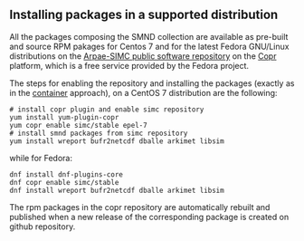 ## Installing packages in a supported distribution ##

All the packages composing the SMND collection are available as
pre-built and source RPM pakages for Centos 7 and for the latest
Fedora GNU/Linux distributions on the [Arpae-SIMC public software
repository](https://copr.fedorainfracloud.org/coprs/simc/stable/) on
the [Copr](https://copr.fedorainfracloud.org) platform, which is a
free service provided by the Fedora project.

The steps for enabling the repository and installing the packages
(exactly as in the
[container](https://github.com/ARPA-SIMC/smnd/blob/master/centos7-smnd-run.def)
approach), on a CentOS 7 distribution are the following:

```
# install copr plugin and enable simc repository
yum install yum-plugin-copr
yum copr enable simc/stable epel-7
# install smnd packages from simc repository
yum install wreport bufr2netcdf dballe arkimet libsim
```

while for Fedora:

```
dnf install dnf-plugins-core
dnf copr enable simc/stable
dnf install wreport bufr2netcdf dballe arkimet libsim
```

The rpm packages in the copr repository are automatically rebuilt and
published when a new release of the corresponding package is created
on github repository.

